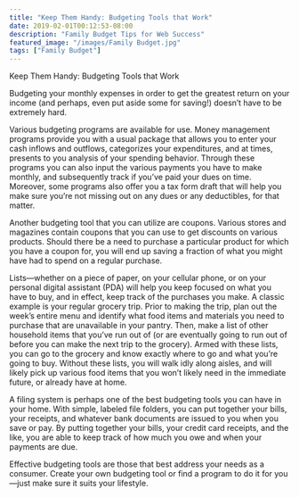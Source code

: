 ```yaml
---
title: "Keep Them Handy: Budgeting Tools that Work"
date: 2019-02-01T00:12:53-08:00
description: "Family Budget Tips for Web Success"
featured_image: "/images/Family Budget.jpg"
tags: ["Family Budget"]
---
```


Keep Them Handy: Budgeting Tools that Work

Budgeting your monthly expenses in order to get the greatest return on your income (and perhaps, even put aside some for saving!) doesn’t have to be extremely hard. 

Various budgeting programs are available for use. Money management programs provide you with a usual package that allows you to enter your cash inflows and outflows, categorizes your expenditures, and at times, presents to you analysis of your spending behavior. Through these programs you can also input the various payments you have to make monthly, and subsequently track if you’ve paid your dues on time. Moreover, some programs also offer you a tax form draft that will help you make sure you’re not missing out on any dues or any deductibles, for that matter.

Another budgeting tool that you can utilize are coupons. Various stores and magazines contain coupons that you can use to get discounts on various products. Should there be a need to purchase a particular product for which you have a coupon for, you will end up saving a fraction of what you might have had to spend on a regular purchase.

Lists—whether on a piece of paper, on your cellular phone, or on your personal digital assistant (PDA) will help you keep focused on what you have to buy, and in effect, keep track of the purchases you make. A classic example is your regular grocery trip. Prior to making the trip, plan out the week’s entire menu and identify what food items and materials you need to purchase that are unavailable in your pantry. Then, make a list of other household items that you’ve run out of (or are eventually going to run out of before you can make the next trip to the grocery). Armed with these lists, you can go to the grocery and know exactly where to go and what you’re going to buy. Without these lists, you will walk idly along aisles, and will likely pick up various food items that you won’t likely need in the immediate future, or already have at home. 

A filing system is perhaps one of the best budgeting tools you can have in your home. With simple, labeled file folders, you can put together your bills, your receipts, and whatever bank documents are issued to you when you save or pay. By putting together your bills, your credit card receipts, and the like, you are able to keep track of how much you owe and when your payments are due.

Effective budgeting tools are those that best address your needs as a consumer. Create your own budgeting tool or find a program to do it for you—just make sure it suits your lifestyle. 

